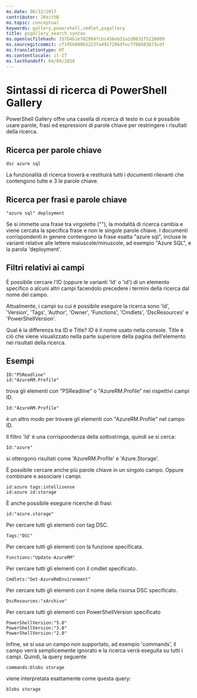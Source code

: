 ```yaml
---
ms.date: 06/12/2017
contributor: JKeithB
ms.topic: conceptual
keywords: gallery,powershell,cmdlet,psgallery
title: psgallery_search_syntax
ms.openlocfilehash: 337b4b1e702994fcbc456eb31a2d8632f5220d09
ms.sourcegitcommit: cf195b090b3223fa4917206dfec7f0b603873cdf
ms.translationtype: HT
ms.contentlocale: it-IT
ms.lasthandoff: 04/09/2018
---
```

# <a name="gallery-search-syntax"></a>Sintassi di ricerca di PowerShell Gallery

PowerShell Gallery offre una casella di ricerca di testo in cui è possibile usare parole, frasi ed espressioni di parole chiave per restringere i risultati della ricerca.

## <a name="search-by-keywords"></a>Ricerca per parole chiave

    dsc azure sql

La funzionalità di ricerca troverà e restituirà tutti i documenti rilevanti che contengono tutte e 3 le parole chiave.

## <a name="search-using-phrases-and-keywords"></a>Ricerca per frasi e parole chiave

    "azure sql" deployment

Se si immette una frase tra virgolette (""), la modalità di ricerca cambia e viene cercata la specifica frase e non le singole parole chiave.
I documenti corrispondenti in genere contengono la frase esatta "azure sql", incluse le varianti relative alle lettere maiuscole/minuscole, ad esempio "Azure SQL", e la parola 'deployment'.

## <a name="filtering-on-fields"></a>Filtri relativi ai campi

È possibile cercare l'ID (oppure le varianti 'Id' o 'id') di un elemento specifico o alcuni altri campi facendolo precedere i termini della ricerca dal nome del campo.

Attualmente, i campi su cui è possibile eseguire la ricerca sono 'Id', 'Version', 'Tags', 'Author', 'Owner', 'Functions', 'Cmdlets', 'DscResources' e 'PowerShellVersion'.

Qual è la differenza tra ID e Title? ID è il nome usato nella console. Title è ciò che viene visualizzato nella parte superiore della pagina dell'elemento nei risultati della ricerca.

## <a name="examples"></a>Esempi

    ID:"PSReadline"
    id:"AzureRM.Profile"

trova gli elementi con "PSReadline" o "AzureRM.Profile" nei rispettivi campi ID.

    Id:"AzureRM.Profile"

è un altro modo per trovare gli elementi con "AzureRM.Profile" nel campo ID.

Il filtro 'Id' è una corrispondenza della sottostringa, quindi se si cerca:

    Id:"azure"

si ottengono risultati come 'AzureRM.Profile' e 'Azure.Storage'.

È possibile cercare anche più parole chiave in un singolo campo. Oppure combinare e associare i campi.

    id:azure tags:intellisense
    id:azure id:storage

È anche possibile eseguire ricerche di frasi:

    id:"azure.storage"


Per cercare tutti gli elementi con tag DSC.

    Tags:"DSC"

Per cercare tutti gli elementi con la funzione specificata.

    Functions:"Update-AzureRM"

Per cercare tutti gli elementi con il cmdlet specificato.

    Cmdlets:"Get-AzureRmEnvironment"

Per cercare tutti gli elementi con il nome della risorsa DSC specificato.

    DscResources:"xArchive"

Per cercare tutti gli elementi con PowerShellVersion specificato

    PowerShellVersion:"5.0"
    PowerShellVersion:"3.0"
    PowerShellVersion:"2.0"


Infine, se si usa un campo non supportato, ad esempio 'commands', il campo verrà semplicemente ignorato e la ricerca verrà eseguita su tutti i campi. Quindi, la query seguente

    commands:blobs storage

viene interpretata esattamente come questa query:

    blobs storage